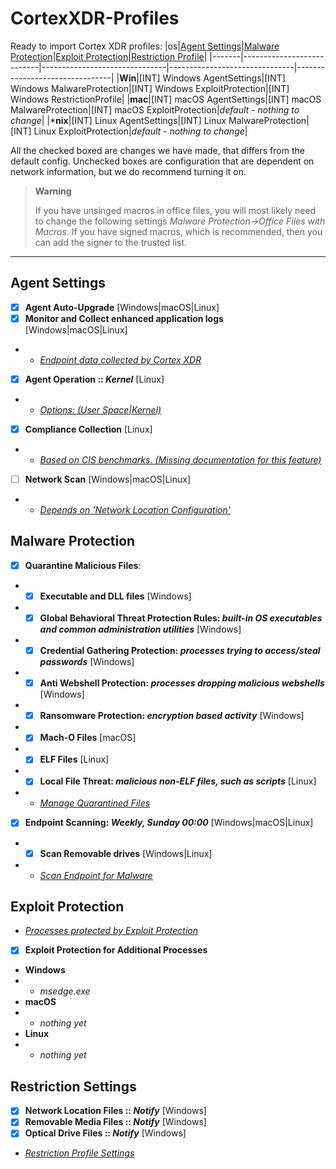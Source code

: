 # CortexXDR-Profiles
Ready to import Cortex XDR profiles:
|os|[Agent Settings](#agent-settings)|[Malware Protection](#malware-protection)|[Exploit Protection](#exploit-protection)|[Restriction Profile](#restriction-profile)|
|-------|---------------------------|-------------------------------|-------------------------------|--------------------------------|
|**Win**|[INT] Windows AgentSettings|[INT] Windows MalwareProtection|[INT] Windows ExploitProtection|[INT] Windows RestrictionProfile|
|**mac**|[INT] macOS AgentSettings|[INT] macOS MalwareProtection|[INT] macOS ExploitProtection|*default - nothing to change*|
|***nix**|[INT] Linux AgentSettings|[INT] Linux MalwareProtection|[INT] Linux ExploitProtection|*default - nothing to change*|


All the checked boxed are changes we have made, that differs from the default config. Unchecked boxes are configuration that are dependent on network information, but we do recommend turning it on.

> **Warning**
> 
> If you have unsinged macros in office files, you will most likely need to change the following settings *Malware Protection->Office Files with Macros*.
> If you have signed macros, which is recommended, then you can add the signer to the trusted list.
------

## Agent Settings
- [x] **Agent Auto-Upgrade** [Windows|macOS|Linux]
- [x] **Monitor and Collect enhanced application logs** [Windows|macOS|Linux]
- - *[Endpoint data collected by Cortex XDR](https://docs.paloaltonetworks.com/cortex/cortex-xdr/cortex-xdr-pro-admin/endpoint-security/customizable-agent-settings/endpoint-data-collected-by-cortex-xdr)*
- [x] **Agent Operation :: _Kernel_** [Linux] 
- - *[Options: (User Space|Kernel)](https://docs.paloaltonetworks.com/cortex/cortex-xdr/cortex-xdr-pro-admin/endpoint-security/customizable-agent-settings/add-agent-settings-profile#id17AHKE0N00P_id8dc924cc-2be3-4b26-895e-30e59bc443ce)*
- [x] **Compliance Collection** [Linux] 
- - *[Based on CIS benchmarks. (Missing documentation for this feature)](https://live.paloaltonetworks.com/t5/cortex-xdr-discussions/compliance-dashboard/td-p/517226)*
- [ ] **Network Scan** [Windows|macOS|Linux] 
- - *[Depends on 'Network Location Configuration'](https://docs.paloaltonetworks.com/cortex/cortex-xdr/cortex-xdr-pro-admin/endpoint-security/customizable-agent-settings/add-agent-settings-profile#id17AHKE0N00P_id8dc924cc-2be3-4b26-895e-30e59bc443ce)*

## Malware Protection
- [x] **Quarantine Malicious Files**:
- - [x] **Executable and DLL files** [Windows]
- - [x] **Global Behavioral Threat Protection Rules: _built-in OS executables and common administration utilities_** [Windows]
- - [x] **Credential Gathering Protection: _processes trying to access/steal passwords_** [Windows]
- - [x] **Anti Webshell Protection: _processes dropping malicious webshells_** [Windows]
- - [x] **Ransomware Protection: _encryption based activity_** [Windows]
- - [x] **Mach-O Files** [macOS]
- - [x] **ELF Files** [Linux]
- - [x] **Local File Threat: _malicious non-ELF files, such as scripts_** [Linux]
- - *[Manage Quarantined Files](https://docs.paloaltonetworks.com/cortex/cortex-xdr/cortex-xdr-pro-admin/investigation-and-response/investigate-files/manage-quarantined-files)*
- [x] **Endpoint Scanning: _Weekly, Sunday 00:00_** [Windows|macOS|Linux]
- - [x] **Scan Removable drives** [Windows|Linux]
- - *[Scan Endpoint for Malware](https://docs.paloaltonetworks.com/cortex/cortex-xdr/cortex-xdr-prevent-admin/investigation-and-response/investigate-endpoints/scan-endpoint-for-malware)*

## Exploit Protection
- _[Processes protected by Exploit Protection](https://docs.paloaltonetworks.com/cortex/cortex-xdr/cortex-xdr-prevent-admin/endpoint-security/endpoint-security-profiles/add-exploit-security-profile/processes-protected-by-exploit-security-policy)_
- [x] **Exploit Protection for Additional Processes**
- **Windows**
- - _msedge.exe_
- **macOS**
- - _nothing yet_
- **Linux**
- - _nothing yet_

## Restriction Settings
- [x] **Network Location Files :: _Notify_** [Windows]
- [x] **Removable Media Files :: _Notify_** [Windows]
- [x] **Optical Drive Files :: _Notify_** [Windows]
- *[Restriction Profile Settings](https://docs.paloaltonetworks.com/cortex/cortex-xdr/cortex-xdr-pro-admin/endpoint-security/endpoint-security-profiles/add-restrictions-profile#id17CUM0O0EJH_id2ccede29-5c5c-4429-85e4-aa40fbea5215)*
